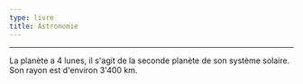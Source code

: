 ```yaml
---
type: livre
title: Astronomie
---
```


---
La planète a 4 lunes, il s'agit de la seconde planète de son système solaire. Son rayon est d'environ 3'400 km.
